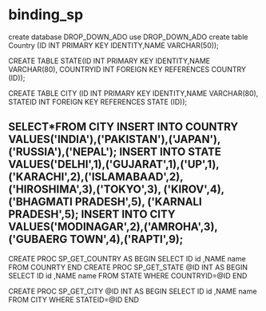 # binding_sp
create database DROP_DOWN_ADO
use DROP_DOWN_ADO
create table Country
(ID INT PRIMARY KEY IDENTITY,NAME VARCHAR(50));

CREATE TABLE STATE(ID INT PRIMARY KEY IDENTITY,NAME VARCHAR(80),
COUNTRYID INT  FOREIGN KEY REFERENCES COUNTRY (ID));

CREATE TABLE CITY
(ID INT PRIMARY KEY IDENTITY,NAME VARCHAR(80),
STATEID  INT FOREIGN KEY REFERENCES STATE (ID));

SELECT*FROM CITY
INSERT INTO COUNTRY VALUES('INDIA'),('PAKISTAN'),('JAPAN'),('RUSSIA'),('NEPAL');
INSERT INTO STATE VALUES('DELHI',1),('GUJARAT',1),('UP',1),
('KARACHI',2),('ISLAMABAAD',2),
('HIROSHIMA',3),('TOKYO',3),
('KIROV',4),
('BHAGMATI PRADESH',5),
('KARNALI PRADESH',5);
INSERT INTO CITY VALUES('MODINAGAR',2),('AMROHA',3),('GUBAERG TOWN',4),('RAPTI',9);
-------------------------------------------------------------------------------------------------
CREATE PROC SP_GET_COUNTRY
AS
BEGIN
SELECT ID id ,NAME name FROM COUNRTY
END
CREATE PROC SP_GET_STATE @ID INT
AS
BEGIN
SELECT ID id ,NAME name FROM STATE WHERE COUNTRYID=@ID
END

CREATE PROC SP_GET_CITY @ID INT
AS
BEGIN
SELECT ID id ,NAME name FROM CITY WHERE STATEID=@ID
END
